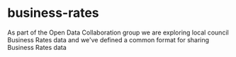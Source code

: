 # business-rates
As part of the Open Data Collaboration group we are exploring local council Business Rates data and we've defined a common format for sharing Business Rates data

